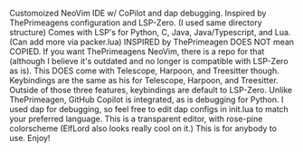 Customoized NeoVim IDE w/ CoPilot and dap debugging. 
Inspired by ThePrimeagens configuration and LSP-Zero. (I used same directory structure)
Comes with LSP's for Python, C, Java, Java/Typescript, and Lua. (Can add more via packer.lua)
INSPIRED by ThePrimeagen DOES NOT mean COPIED. If you want ThePrimeagens NeoVim, there is a repo for that (although I believe it's outdated and no longer is compatible with LSP-Zero as is). 
This DOES come with Telescope, Harpoon, and Treesitter though. Keybindings are the same as his for Telescope, Harpoon, and Treesitter. Outside of those three features, keybindings are default to LSP-Zero.
Unlike ThePrimeagen, GitHub Copilot is integrated, as is debugging for Python. I used dap for debugging, so feel free to edit dap configs in init.lua to match your preferred language. 
This is a transparent editor, with rose-pine colorscheme (ElfLord also looks really cool on it.)
This is for anybody to use. Enjoy!
